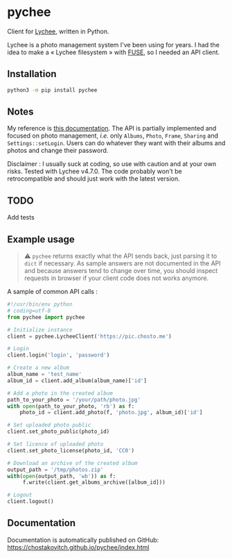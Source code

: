# pychee

Client for [Lychee](https://github.com/LycheeOrg/Lychee), written in Python.

Lychee is a photo management system I've been using for years. I had the idea to
make a « Lychee filesystem » with
[FUSE](https://fr.wikipedia.org/wiki/Filesystem_in_Userspace), so I needed an
API client.

## Installation

```bash
python3 -m pip install pychee
```

## Notes

My reference is [this documentation](https://lycheeorg.github.io/docs/api.html).
The API is partially implemented and focused on photo management, _i.e._ only
`Albums`, `Photo`, `Frame`, `Sharing` and `Settings::setLogin`. Users can do
whatever they want with their albums and photos and change their password.

Disclaimer : I usually suck at coding, so use with caution and at your own risks.
Tested with Lychee v4.7.0. The code probably won't be retrocompatible and should
just work with the latest version.

## TODO

Add tests

## Example usage

> ⚠️ `pychee` returns exactly what the API sends back, just parsing it to `dict`
if necessary. As sample answers are not documented in the API and because answers
tend to change over time, you should inspect requests in browser if your client
code does not works anymore.

A sample of common API calls :

```python
#!/usr/bin/env python
# coding=utf-8
from pychee import pychee

# Initialize instance
client = pychee.LycheeClient('https://pic.chosto.me')

# Login
client.login('login', 'password')

# Create a new album
album_name = 'test_name'
album_id = client.add_album(album_name)['id']

# Add a photo in the created album
path_to_your_photo = '/your/path/photo.jpg'
with open(path_to_your_photo, 'rb') as f:
    photo_id = client.add_photo(f, 'photo.jpg', album_id)['id']

# Set uploaded photo public
client.set_photo_public(photo_id)

# Set licence of uploaded photo
client.set_photo_license(photo_id, 'CC0')

# Download an archive of the created album
output_path = '/tmp/photos.zip'
with(open(output_path, 'wb')) as f:
     f.write(client.get_albums_archive([album_id]))

# Logout
client.logout()
```

## Documentation

Documentation is automatically published on GitHub:
https://chostakovitch.github.io/pychee/index.html
